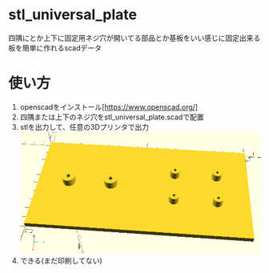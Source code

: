 # stl_universal_plate
四隅にとか上下に固定用ネジ穴が開いてる部品とか基板をいい感じに固定出来る板を簡単に作れるscadデータ

# 使い方
1. openscadをインストール[https://www.openscad.org/]
2. 四隅または上下のネジ穴をstl_universal_plate.scadで配置
3. stlを出力して、任意の3Dプリンタで出力
![UI](https://raw.githubusercontent.com/InoTatsuya/stl_universal_plate/master/sample_scad.png)
4. できる(まだ印刷してない)
